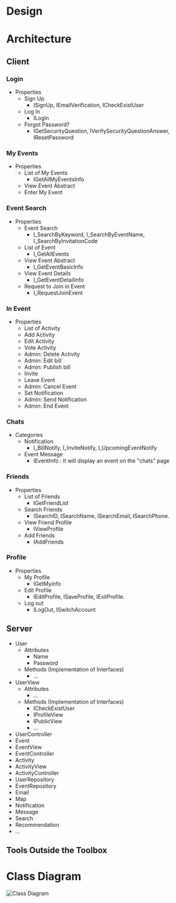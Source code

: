 # Design

# Architecture

<!-- Is this a web application, a mobile application (React Native, iOS, Android?), a desktop application, and so forth? How do the different components (client, server, and so forth) communicate? Don’t simply list tools; tell a story. -->
## Client

### Login

- Properties
    - Sign Up
        - ISignUp, IEmailVerification, ICheckExistUser
    - Log In
        - ILogIn
    - Forgot Password?
        - IGetSecurityQuestion, IVerifySecurityQuestionAnswer, IResetPassword

### My Events

- Properties
	- List of My Events
		- IGetAllMyEventsInfo
	- View Event Abstract
	- Enter My Event

### Event Search

- Properties
    - Event Search
        - I_SearchByKeyword, I_SearchByEventName, I_SearchByInvitationCode
    - List of Event
        - I_GetAllEvents
    - View Event Abstract
        - I_GetEventBasicInfo
    - View Event Details
        - I_GetEventDetailInfo
    - Request to Join in Event
        - I_RequestJoinEvent

### In Event

- Properties
    - List of Activity
    - Add Activity
    - Edit Activity
    - Vote Activity
    - Admin: Delete Activity
    - Admin: Edit bill
    - Admin: Publish bill
    - Invite 
    - Leave Event
    - Admin: Cancel Event
    - Set Notification
    - Admin: Send Notification
    - Admin: End Event

### Chats

- Categories
	- Notification
	    - I_BillNotify, I_InviteNotify, I_UpcomingEventNotify
	- Event Message
	    - IEventInfo : It will display an event on the "chats" page

### Friends

- Properties
	- List of Friends
		- IGetFriendList
	- Search Friends
		- ISearchID, ISearchName, ISearchEmail, ISearchPhone.
	- View Friend Profile
		- IViewProfile
	- Add Friends
		- IAddFriends

### Profile

- Properties
	- My Profile
	    - IGetMyinfo
	- Edit Profile
		- IEditProfile, ISaveProfile, IExitProfile.
	- Log out
		- ILogOut, ISwitchAccount

## Server

- User
	- Attributes
		- Name
		- Password
	- Methods (Implementation of Interfaces)
		- ...
- UserView
	- Attributes
		- ...
	- Methods (Implementation of Interfaces)
		- ICheckExistUser
		- IProfileView
		- IPublicView
		- ...
- UserController
- Event
- EventView
- EventController
- Activity
- ActivityView
- ActivityController
- UserRepository
- EventRepository
- Email
- Map
- Notification
- Message
- Search
- Recommendation
- ...


## Tools Outside the Toolbox

<!-- For each tool: What is it? Why did you choose it? Where do you get it? How do you learn it? Follow the model of how we presented the tools in the Toolbox. Cute original drawings encouraged. -->

# Class Diagram

![Class Diagram](<!-- TODO -->)
